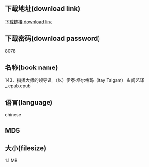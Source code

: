 ## 下载地址(download link)
[下载链接 download link](https://tutu365.netlify.app/?s=143%E3%80%81%E6%8C%87%E6%8C%A5%E5%A4%A7%E5%B8%88%E7%9A%84%E9%A2%86%E5%AF%BC%E8%AF%BE_%EF%BC%88%E4%BB%A5%EF%BC%89%E4%BC%8A%E6%B3%B0%C2%B7%E5%A1%94%E5%B0%94%E6%A0%BC%E7%8E%9B%EF%BC%88Itay+Talgam%EF%BC%89+%26+%E9%98%99%E8%89%BA%E8%AF%91_.epub)

## 下载密码(download password)
8078

## 名称(book name)
143、指挥大师的领导课_（以）伊泰·塔尔格玛（Itay Talgam） & 阙艺译_.epub.epub

## 语言(language)
chinese

## MD5


## 大小(filesize)
1.1 MB
